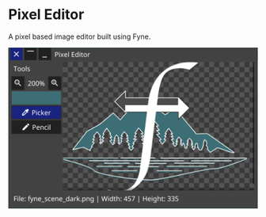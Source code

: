 # Pixel Editor

A pixel based image editor built using Fyne.

<img src="Screenshot.png" width="618" />

